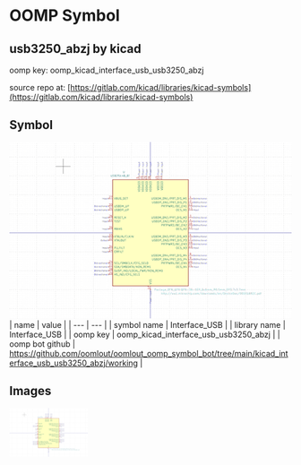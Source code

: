 # OOMP Symbol  
## usb3250_abzj  by kicad  
  
oomp key: oomp_kicad_interface_usb_usb3250_abzj  
  
source repo at: [https://gitlab.com/kicad/libraries/kicad-symbols](https://gitlab.com/kicad/libraries/kicad-symbols)  
## Symbol  
  
[![working.png](working_600.png)](working.png)  
| name | value | 
| --- | --- | 
| symbol name | Interface_USB | 
| library name | Interface_USB | 
| oomp key | oomp_kicad_interface_usb_usb3250_abzj | 
| oomp bot github | https://github.com/oomlout/oomlout_oomp_symbol_bot/tree/main/kicad_interface_usb_usb3250_abzj/working | 
## Images  
  
[![working.png](working_140.png)](working.png)  
